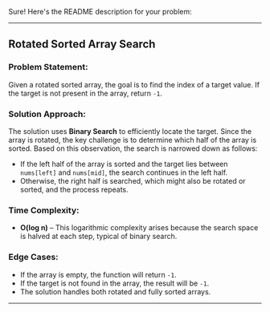 Sure! Here's the README description for your problem:

---

## Rotated Sorted Array Search

### Problem Statement:
Given a rotated sorted array, the goal is to find the index of a target value. If the target is not present in the array, return `-1`.

### Solution Approach:
The solution uses **Binary Search** to efficiently locate the target. Since the array is rotated, the key challenge is to determine which half of the array is sorted. Based on this observation, the search is narrowed down as follows:

- If the left half of the array is sorted and the target lies between `nums[left]` and `nums[mid]`, the search continues in the left half.
- Otherwise, the right half is searched, which might also be rotated or sorted, and the process repeats.

### Time Complexity:
- **O(log n)** – This logarithmic complexity arises because the search space is halved at each step, typical of binary search.

### Edge Cases:
- If the array is empty, the function will return `-1`.
- If the target is not found in the array, the result will be `-1`.
- The solution handles both rotated and fully sorted arrays.

---
